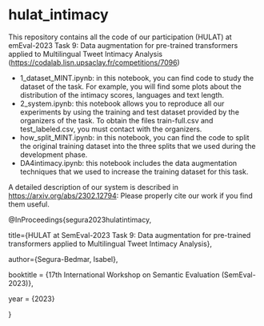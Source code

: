 # hulat_intimacy
This repository contains all the code of our participation (HULAT) at emEval-2023 Task 9: Data augmentation for pre-trained transformers applied to Multilingual Tweet Intimacy Analysis (https://codalab.lisn.upsaclay.fr/competitions/7096)

- 1_dataset_MINT.ipynb: in this notebook, you can find code to study the dataset of the task. For example, you will find some plots about the distribution of the intimacy scores, languages and text length. 
- 2_system.ipynb: this notebook allows you to reproduce all our experiments by using the training and test dataset provided by the organizers of the task. To obtain the files train-full.csv and test_labeled.csv, you must contact with the organizers.
- how_split_MINT.ipynb: in this notebook, you can find the code to split the original training dataset into the three splits that we used during the development phase. 
- DA4intimacy.ipynb: this notebook includes the data augmentation techniques that we used to increase the training dataset for this task. 

A detailed description of our system is described in https://arxiv.org/abs/2302.12794: 
Please properly cite our work if you find them useful.

  @InProceedings{segura2023hulatintimacy,

  title={HULAT at SemEval-2023 Task 9: Data augmentation for pre-trained transformers applied to Multilingual Tweet Intimacy Analysis},
  
  author={Segura-Bedmar, Isabel},
  
  booktitle = {17th International Workshop on Semantic Evaluation (SemEval-2023)},
  
  year = {2023}
  
  }
